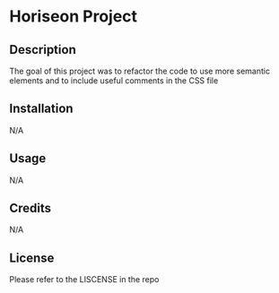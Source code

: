 # Horiseon Project

## Description
The goal of this project was to refactor the code to use more semantic elements and to include useful comments in the CSS file

## Installation
N/A

## Usage
N/A

## Credits
N/A

## License
Please refer to the LISCENSE in the repo
